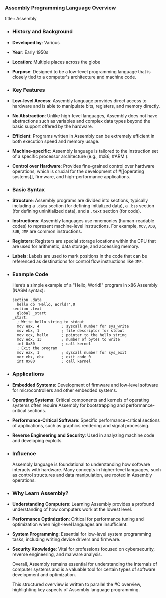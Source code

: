 ### **Assembly Programming Language Overview**
title:: Assembly
- ### **History and Background**
- **Developed by**: Various
- **Year**: Early 1950s
- **Location**: Multiple places across the globe
- **Purpose**: Designed to be a low-level programming language that is closely tied to a computer's architecture and machine code.
- ### **Key Features**
- **Low-level Access**: Assembly language provides direct access to hardware and is able to manipulate bits, registers, and memory directly.
- **No Abstraction**: Unlike high-level languages, Assembly does not have abstractions such as variables and complex data types beyond the basic support offered by the hardware.
- **Efficient**: Programs written in Assembly can be extremely efficient in both execution speed and memory usage.
- **Machine-specific**: Assembly language is tailored to the instruction set of a specific processor architecture (e.g., #x86, #ARM ).
- **Control over Hardware**: Provides fine-grained control over hardware operations, which is crucial for the development of #[[operating systems]], firmware, and high-performance applications.
- ### **Basic Syntax**
- **Structure**: Assembly programs are divided into sections, typically including a `.data` section (for defining initialized data), a `.bss` section (for defining uninitialized data), and a `.text` section (for code).
- **Instructions**: Assembly languages use mnemonics (human-readable codes) to represent machine-level instructions. For example, `MOV`, `ADD`, `SUB`, `JMP` are common instructions.
- **Registers**: Registers are special storage locations within the CPU that are used for arithmetic, data storage, and accessing memory.
- **Labels**: Labels are used to mark positions in the code that can be referenced as destinations for control flow instructions like `JMP`.
- ### **Example Code**
  
  Here’s a simple example of a "Hello, World!" program in x86 Assembly (NASM syntax):
  
  ```assembly
  section .data
    hello db 'Hello, World!',0
  section .text
    global _start
  _start:
    ; Write hello string to stdout
    mov eax, 4          ; syscall number for sys_write
    mov ebx, 1          ; file descriptor for stdout
    mov ecx, hello      ; pointer to the hello string
    mov edx, 13         ; number of bytes to write
    int 0x80            ; call kernel
    ; Exit the program
    mov eax, 1          ; syscall number for sys_exit
    xor ebx, ebx        ; exit code 0
    int 0x80            ; call kernel
  ```
- ### **Applications**
- **Embedded Systems**: Development of firmware and low-level software for microcontrollers and other embedded systems.
- **Operating Systems**: Critical components and kernels of operating systems often require Assembly for bootstrapping and performance-critical sections.
- **Performance-Critical Software**: Specific performance-critical sections of applications, such as graphics rendering and signal processing.
- **Reverse Engineering and Security**: Used in analyzing machine code and developing exploits.
- ### **Influence**
  
  Assembly language is foundational to understanding how software interacts with hardware. Many concepts in higher-level languages, such as control structures and data manipulation, are rooted in Assembly operations.
- ### **Why Learn Assembly?**
- **Understanding Computers**: Learning Assembly provides a profound understanding of how computers work at the lowest level.
- **Performance Optimization**: Critical for performance tuning and optimization when high-level languages are insufficient.
- **System Programming**: Essential for low-level system programming tasks, including writing device drivers and firmware.
- **Security Knowledge**: Vital for professions focused on cybersecurity, reverse engineering, and malware analysis.
  
  Overall, Assembly remains essential for understanding the internals of computer systems and is a valuable tool for certain types of software development and optimization.
  
  This structured overview is written to parallel the #C overview, highlighting key aspects of Assembly language programming.